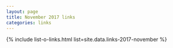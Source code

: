 ```yaml
---
layout: page   
title: November 2017 links
categories: links
---
```


{% include list-o-links.html list=site.data.links-2017-november %}
